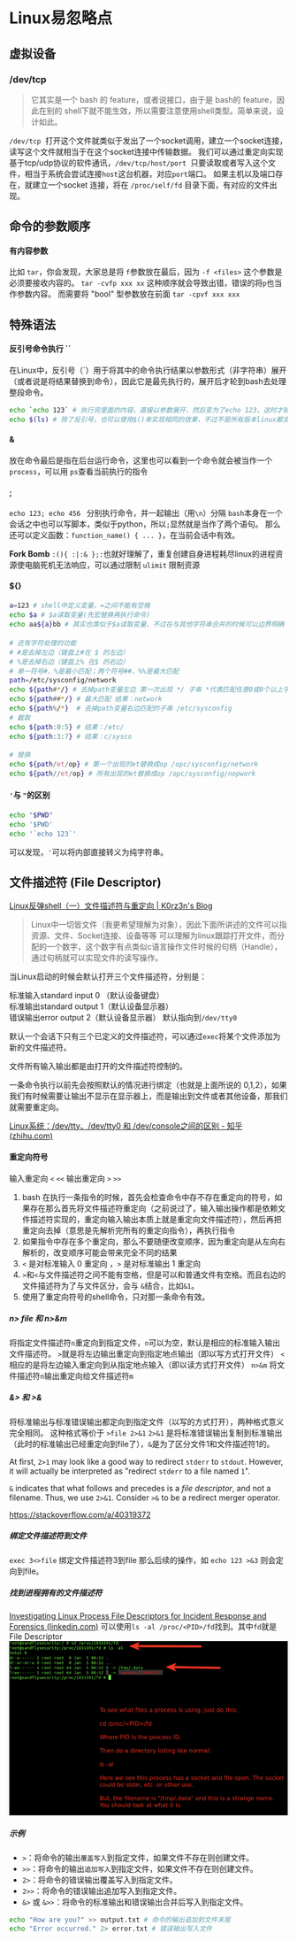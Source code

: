 # Linux易忽略点
## 虚拟设备

### \/dev\/tcp

> 它其实是一个 bash 的 feature，或者说接口，由于是 bash的 feature，因此在别的 shell下就不能生效，所以需要注意使用shell类型。简单来说，设计如此。

`/dev/tcp`  打开这个文件就类似于发出了一个socket调用，建立一个socket连接，读写这个文件就相当于在这个socket连接中传输数据。
我们可以通过重定向实现基于tcp/udp协议的软件通讯，`/dev/tcp/host/port`  只要读取或者写入这个文件，相当于系统会尝试连接`host`这台机器，对应`port`端口。
如果主机以及端口存在，就建立一个socket 连接，将在 `/proc/self/fd` 目录下面，有对应的文件出现。
## 命令的参数顺序

#### 有内容参数
比如 `tar`，你会发现，大家总是将 `f`参数放在最后，因为 `-f <files>` 这个参数是必须要接收内容的。
`tar -cvfp xxx xx` 这种顺序就会导致出错，错误的将`p`也当作参数内容。
而需要将 "bool" 型参数放在前面
`tar -cpvf xxx xxx`

## 特殊语法
#### 反引号命令执行 \`\` 
在Linux中，反引号（\`）用于将其中的命令执行结果以参数形式（非字符串）展开（或者说是将结果替换到命令），因此它是最先执行的，展开后才轮到bash去处理整段命令。
```sh
echo `echo 123` # 执行完里面的内容，直接以参数展开，然后变为了echo 123，这时才轮到babsh执行这段命令
echo $(ls) # 除了反引号，也可以使用$()来实现相同的效果，不过不是所有版本linux都支持
```


#### &
放在命令最后是指在后台运行命令，这里也可以看到一个命令就会被当作一个 `process`，可以用 `ps`查看当前执行的指令
#### ;
`echo 123; echo 456 ` 分别执行命令，并一起输出（用`\n`）分隔
`bash`本身在一个会话之中也可以写脚本，类似于python，所以`;`显然就是当作了两个语句。
那么还可以定义函数：`function_name() { ... }`，在当前会话中有效。

**Fork Bomb** `:(){ :|:& };:`也就好理解了，重复创建自身进程耗尽linux的进程资源使电脑死机无法响应，可以通过限制 `ulimit` 限制资源
#### ${}

```sh
a=123 # shell中定义变量，=之间不能有空格
echo $a # $a读取变量(先宏替换再执行命令)
echo aa${a}bb # 其实也类似于$a读取变量，不过在与其他字符串合并的时候可以边界明确

# 还有字符处理的功能
# #是去掉左边（键盘上#在 $ 的左边）  
# %是去掉右边（键盘上% 在$ 的右边）  
# 单一符号#，%是最小匹配；两个符号##，%%是最大匹配
path=/etc/sysconfig/network
echo ${path#*/} # 去掉path变量左边 第一次出现 */ 子串 *代表匹配任意0或0个以上字符 结果：etc/sysconfig/network
echo ${path##*/} # 最大匹配 结果：network
echo ${path%/*}  # 去掉path变量右边匹配的子串 /etc/sysconfig
# 截取
echo ${path:0:5} # 结果：/etc/
echo ${path:3:7} # 结果：c/sysco

# 替换
echo ${path/et/op} # 第一个出现的et替换成op /opc/sysconfig/network 
echo ${path//et/op} # 所有出现的et替换成op /opc/sysconfig/nopwork
```


#### `'`与 `"`的区别


```sh
echo "$PWD"
echo '$PWD'
echo '`echo 123`'
```
可以发现，`'`可以将内部直接转义为纯字符串。

## 文件描述符 (File Descriptor)

[Linux反弹shell（一）文件描述符与重定向 | K0rz3n's Blog](https://www.k0rz3n.com/2018/08/05/Linux%E5%8F%8D%E5%BC%B9shell%EF%BC%88%E4%B8%80%EF%BC%89%E6%96%87%E4%BB%B6%E6%8F%8F%E8%BF%B0%E7%AC%A6%E4%B8%8E%E9%87%8D%E5%AE%9A%E5%90%91/)

> Linux中一切皆文件（我更希望理解为对象），因此下面所讲述的文件可以指资源、文件、Socket连接、设备等等
> 可以理解为linux跟踪打开文件，而分配的一个数字，这个数字有点类似c语言操作文件时候的句柄（Handle），通过句柄就可以实现文件的读写操作。

当Linux启动的时候会默认打开三个文件描述符，分别是：

标准输入standard input 0 （默认设备键盘）  
标准输出standard output 1（默认设备显示器）  
错误输出error output 2（默认设备显示器）
默认指向到`/dev/tty0`

默认一个会话下只有三个已定义的文件描述符，可以通过`exec`将某个文件添加为新的文件描述符。

文件所有输入输出都是由打开的文件描述符控制的。

一条命令执行以前先会按照默认的情况进行绑定（也就是上面所说的 0,1,2），如果我们有时候需要让输出不显示在显示器上，而是输出到文件或者其他设备，那我们就需要重定向。

[Linux系统：/dev/tty、/dev/tty0 和 /dev/console之间的区别 - 知乎 (zhihu.com)](https://zhuanlan.zhihu.com/p/632099551)
#### 重定向符号

输入重定向 `<` `<<`
输出重定向 `>` `>>`

1. bash 在执行一条指令的时候，首先会检查命令中存不存在重定向的符号，如果存在那么首先将文件描述符重定向（之前说过了，输入输出操作都是依赖文件描述符实现的，重定向输入输出本质上就是重定向文件描述符），然后再把重定向去掉（意思是先解析完所有的重定向指令），再执行指令
2. 如果指令中存在多个重定向，那么不要随便改变顺序，因为重定向是从左向右解析的，改变顺序可能会带来完全不同的结果
3. `<` 是对标准输入 0 重定向 ，`>` 是对标准输出 1 重定向
4. `>`和`<`与文件描述符之间不能有空格，但是可以和普通文件有空格。而且右边的文件描述符为了与文件区分，会与 `&`结合，比如`&1`。
5. 使用了重定向符号的shell命令，只对那一条命令有效。


##### n> file 和 n>&m
将指定文件描述符`n`重定向到指定文件，`n`可以为空，默认是相应的标准输入输出文件描述符。
`>`就是将左边输出重定向到指定地点输出（即以写方式打开文件）
`<`相应的是将左边输入重定向到从指定地点输入（即以读方式打开文件）
`n>&m` 将文件描述符`n`输出重定向给文件描述符`m`

##### &> 和 >&
将标准输出与标准错误输出都定向到指定文件（以写的方式打开），两种格式意义完全相同。
这种格式等价于 `>file 2>&1` 
`2>&1` 是将标准错误输出复制到标准输出（此时的标准输出已经重定向到file了），`&`是为了区分文件1和文件描述符1的。

At first, `2>1` may look like a good way to redirect `stderr` to `stdout`. However, it will actually be interpreted as "redirect `stderr` to a file named `1`".

`&` indicates that what follows and precedes is a _file descriptor_, and not a filename. Thus, we use `2>&1`. Consider `>&` to be a redirect merger operator.

https://stackoverflow.com/a/40319372

##### 绑定文件描述符到文件
`exec 3<>file` 绑定文件描述符3到file
那么后续的操作，如 `echo 123 >&3` 则会定向到file。



##### 找到进程拥有的文件描述符
[Investigating Linux Process File Descriptors for Incident Response and Forensics (linkedin.com)](https://www.linkedin.com/pulse/investigating-linux-process-file-descriptors-incident-craig-rowland#:~:text=A%20file%20descriptor%20is%20a,a%20pointer%20to%20a%20file.)
可以使用`ls -al /proc/<PID>/fd`找到。其中`fd`就是File Descriptor
![](../../attachments/Pasted%20image%2020230907154606.png)

##### 示例
- `>`：将命令的输出`覆盖写入`到指定文件，如果文件不存在则创建文件。
- `>>`：将命令的输出`追加写入`到指定文件，如果文件不存在则创建文件。
- `2>`：将命令的错误输出覆盖写入到指定文件。
- `2>>`：将命令的错误输出追加写入到指定文件。
- `&>` 或 `&>>`：将命令的标准输出和错误输出合并后写入到指定文件。
```sh
echo "How are you?" >> output.txt # 命令的输出追加到文件末尾
echo "Error occurred." 2> error.txt # 错误输出写入文件
```

